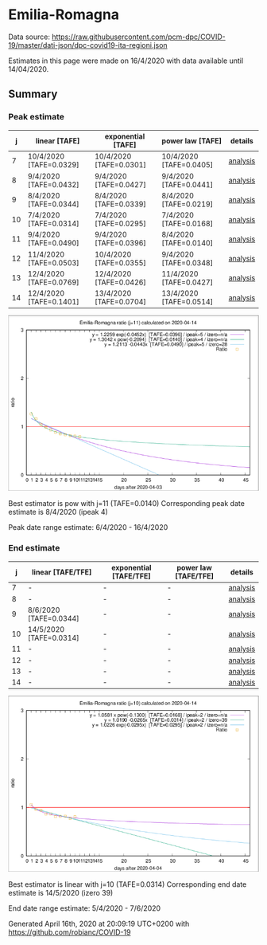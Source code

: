 # Emilia-Romagna


Data source: https://raw.githubusercontent.com/pcm-dpc/COVID-19/master/dati-json/dpc-covid19-ita-regioni.json

Estimates in this page were made on 16/4/2020 with data available until 14/04/2020.


## Summary 

### Peak estimate 
|j|linear [TAFE]|exponential [TAFE]|power law [TAFE]|details|
|---|----|-----------|---------|-------|
|7|10/4/2020 [TAFE=0.0329]|10/4/2020 [TAFE=0.0301]|10/4/2020 [TAFE=0.0405]|[analysis](COVID-19_emilia-romagna_j7_2020-04-14.md)|
|8|9/4/2020 [TAFE=0.0432]|9/4/2020 [TAFE=0.0427]|9/4/2020 [TAFE=0.0441]|[analysis](COVID-19_emilia-romagna_j8_2020-04-14.md)|
|9|8/4/2020 [TAFE=0.0344]|8/4/2020 [TAFE=0.0339]|8/4/2020 [TAFE=0.0219]|[analysis](COVID-19_emilia-romagna_j9_2020-04-14.md)|
|10|7/4/2020 [TAFE=0.0314]|7/4/2020 [TAFE=0.0295]|7/4/2020 [TAFE=0.0168]|[analysis](COVID-19_emilia-romagna_j10_2020-04-14.md)|
|11|9/4/2020 [TAFE=0.0490]|9/4/2020 [TAFE=0.0396]|8/4/2020 [TAFE=0.0140]|[analysis](COVID-19_emilia-romagna_j11_2020-04-14.md)|
|12|11/4/2020 [TAFE=0.0503]|10/4/2020 [TAFE=0.0355]|9/4/2020 [TAFE=0.0348]|[analysis](COVID-19_emilia-romagna_j12_2020-04-14.md)|
|13|12/4/2020 [TAFE=0.0769]|12/4/2020 [TAFE=0.0426]|11/4/2020 [TAFE=0.0427]|[analysis](COVID-19_emilia-romagna_j13_2020-04-14.md)|
|14|12/4/2020 [TAFE=0.1401]|13/4/2020 [TAFE=0.0704]|13/4/2020 [TAFE=0.0514]|[analysis](COVID-19_emilia-romagna_j14_2020-04-14.md)|

![best peak estimate](COVID-19_emilia-romagna_j11_2020-04-14.png)

Best estimator is pow with j=11 (TAFE=0.0140)
Corresponding peak date estimate is 8/4/2020 (ipeak 4)


Peak date range estimate: 6/4/2020 - 16/4/2020

### End estimate 
|j|linear [TAFE/TFE]|exponential [TAFE/TFE]|power law [TAFE/TFE]|details|
|---|----|-----------|---------|-------|
|7|-|-|-|[analysis](COVID-19_emilia-romagna_j7_2020-04-14.md)|
|8|-|-|-|[analysis](COVID-19_emilia-romagna_j8_2020-04-14.md)|
|9|8/6/2020 [TAFE=0.0344]|-|-|[analysis](COVID-19_emilia-romagna_j9_2020-04-14.md)|
|10|14/5/2020 [TAFE=0.0314]|-|-|[analysis](COVID-19_emilia-romagna_j10_2020-04-14.md)|
|11|-|-|-|[analysis](COVID-19_emilia-romagna_j11_2020-04-14.md)|
|12|-|-|-|[analysis](COVID-19_emilia-romagna_j12_2020-04-14.md)|
|13|-|-|-|[analysis](COVID-19_emilia-romagna_j13_2020-04-14.md)|
|14|-|-|-|[analysis](COVID-19_emilia-romagna_j14_2020-04-14.md)|

![best zero estimate](COVID-19_emilia-romagna_j10_2020-04-14.png)

Best estimator is linear with j=10 (TAFE=0.0314)
Corresponding end date estimate is 14/5/2020 (izero 39)


End date range estimate: 5/4/2020 - 7/6/2020

Generated April 16th, 2020 at 20:09:19 UTC+0200 with https://github.com/robianc/COVID-19
